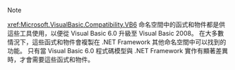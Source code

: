 > [!NOTE]
>  <xref:Microsoft.VisualBasic.Compatibility.VB6> 命名空間中的函式和物件都是供這些工具使用，以便從 Visual Basic 6.0 升級至 Visual Basic 2008。 在大多數情況下，這些函式和物件會複製在 .NET Framework 其他命名空間中可以找到的功能。 只有當 Visual Basic 6.0 程式碼模型與 .NET Framework 實作有顯著差異時，才會需要這些函式和物件。